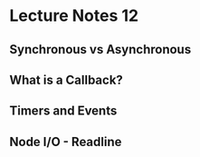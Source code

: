 # Lecture Notes 12

## Synchronous vs Asynchronous

## What is a Callback?

## Timers and Events

## Node I/O - Readline
